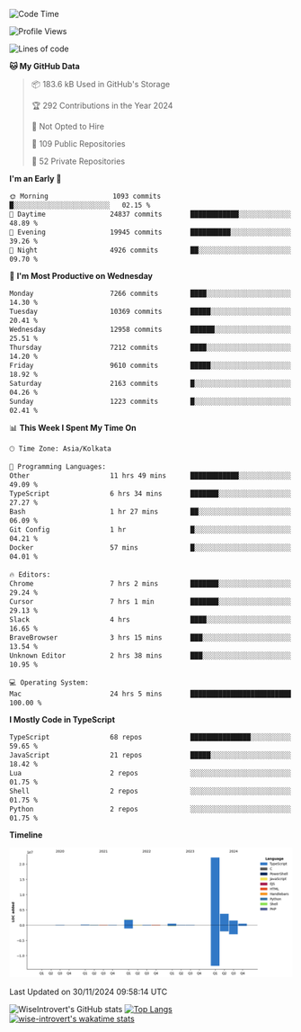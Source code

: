 <!--START_SECTION:waka-->
![Code Time](http://img.shields.io/badge/Code%20Time-1%2C906%20hrs%2054%20mins-blue)

![Profile Views](http://img.shields.io/badge/Profile%20Views-1-blue)

![Lines of code](https://img.shields.io/badge/From%20Hello%20World%20I%27ve%20Written-30.8%20million%20lines%20of%20code-blue)

**🐱 My GitHub Data** 

> 📦 183.6 kB Used in GitHub's Storage 
 > 
> 🏆 292 Contributions in the Year 2024
 > 
> 🚫 Not Opted to Hire
 > 
> 📜 109 Public Repositories 
 > 
> 🔑 52 Private Repositories 
 > 
**I'm an Early 🐤** 

```text
🌞 Morning                1093 commits        █░░░░░░░░░░░░░░░░░░░░░░░░   02.15 % 
🌆 Daytime                24837 commits       ████████████░░░░░░░░░░░░░   48.89 % 
🌃 Evening                19945 commits       ██████████░░░░░░░░░░░░░░░   39.26 % 
🌙 Night                  4926 commits        ██░░░░░░░░░░░░░░░░░░░░░░░   09.70 % 
```
📅 **I'm Most Productive on Wednesday** 

```text
Monday                   7266 commits        ████░░░░░░░░░░░░░░░░░░░░░   14.30 % 
Tuesday                  10369 commits       █████░░░░░░░░░░░░░░░░░░░░   20.41 % 
Wednesday                12958 commits       ██████░░░░░░░░░░░░░░░░░░░   25.51 % 
Thursday                 7212 commits        ████░░░░░░░░░░░░░░░░░░░░░   14.20 % 
Friday                   9610 commits        █████░░░░░░░░░░░░░░░░░░░░   18.92 % 
Saturday                 2163 commits        █░░░░░░░░░░░░░░░░░░░░░░░░   04.26 % 
Sunday                   1223 commits        █░░░░░░░░░░░░░░░░░░░░░░░░   02.41 % 
```


📊 **This Week I Spent My Time On** 

```text
🕑︎ Time Zone: Asia/Kolkata

💬 Programming Languages: 
Other                    11 hrs 49 mins      ████████████░░░░░░░░░░░░░   49.09 % 
TypeScript               6 hrs 34 mins       ███████░░░░░░░░░░░░░░░░░░   27.27 % 
Bash                     1 hr 27 mins        ██░░░░░░░░░░░░░░░░░░░░░░░   06.09 % 
Git Config               1 hr                █░░░░░░░░░░░░░░░░░░░░░░░░   04.21 % 
Docker                   57 mins             █░░░░░░░░░░░░░░░░░░░░░░░░   04.01 % 

🔥 Editors: 
Chrome                   7 hrs 2 mins        ███████░░░░░░░░░░░░░░░░░░   29.24 % 
Cursor                   7 hrs 1 min         ███████░░░░░░░░░░░░░░░░░░   29.13 % 
Slack                    4 hrs               ████░░░░░░░░░░░░░░░░░░░░░   16.65 % 
BraveBrowser             3 hrs 15 mins       ███░░░░░░░░░░░░░░░░░░░░░░   13.54 % 
Unknown Editor           2 hrs 38 mins       ███░░░░░░░░░░░░░░░░░░░░░░   10.95 % 

💻 Operating System: 
Mac                      24 hrs 5 mins       █████████████████████████   100.00 % 
```

**I Mostly Code in TypeScript** 

```text
TypeScript               68 repos            ███████████████░░░░░░░░░░   59.65 % 
JavaScript               21 repos            █████░░░░░░░░░░░░░░░░░░░░   18.42 % 
Lua                      2 repos             ░░░░░░░░░░░░░░░░░░░░░░░░░   01.75 % 
Shell                    2 repos             ░░░░░░░░░░░░░░░░░░░░░░░░░   01.75 % 
Python                   2 repos             ░░░░░░░░░░░░░░░░░░░░░░░░░   01.75 % 
```



**Timeline**

![Lines of Code chart](https://raw.githubusercontent.com/wise-introvert/wise-introvert/master/assets/bar_graph.png)


 Last Updated on 30/11/2024 09:58:14 UTC
<!--END_SECTION:waka-->

![WiseIntrovert's GitHub stats](https://github-readme-stats.vercel.app/api?username=wise-introvert&count_private=true&show_icons=true)
[![Top Langs](https://github-readme-stats.vercel.app/api/top-langs/?username=wise-introvert&langs_count=10)](https://github.com/anuraghazra/github-readme-stats)
[![wise-introvert's wakatime stats](https://github-readme-stats.vercel.app/api/wakatime?username=wiseintrovert)](https://github.com/anuraghazra/github-readme-stats)
